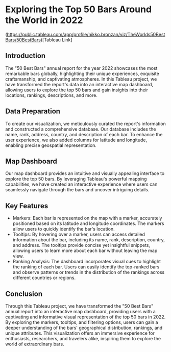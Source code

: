 # Exploring the Top 50 Bars Around the World in 2022

(https://public.tableau.com/app/profile/nikko.bronzan/viz/TheWorlds50BestBars/50BestBars)[Tableau Link]

## Introduction

The "50 Best Bars" annual report for the year 2022 showcases the most remarkable bars globally, highlighting their unique experiences, exquisite craftsmanship, and captivating atmospheres. In this Tableau project, we have transformed the report's data into an interactive map dashboard, allowing users to explore the top 50 bars and gain insights into their locations, rankings, descriptions, and more.

## Data Preparation

To create our visualization, we meticulously curated the report's information and constructed a comprehensive database. Our database includes the name, rank, address, country, and description of each bar. To enhance the user experience, we also added columns for latitude and longitude, enabling precise geospatial representation.

## Map Dashboard

Our map dashboard provides an intuitive and visually appealing interface to explore the top 50 bars. By leveraging Tableau's powerful mapping capabilities, we have created an interactive experience where users can seamlessly navigate through the bars and uncover intriguing details.

## Key Features

* Markers: Each bar is represented on the map with a marker, accurately positioned based on its latitude and longitude coordinates. The markers allow users to quickly identify the bar's location.
* Tooltips: By hovering over a marker, users can access detailed information about the bar, including its name, rank, description, country, and address. The tooltips provide concise yet insightful snippets, allowing users to learn more about each bar without leaving the map view.
* Ranking Analysis: The dashboard incorporates visual cues to highlight the ranking of each bar. Users can easily identify the top-ranked bars and observe patterns or trends in the distribution of the rankings across different countries or regions.

## Conclusion

Through this Tableau project, we have transformed the "50 Best Bars" annual report into an interactive map dashboard, providing users with a captivating and informative visual representation of the top 50 bars in 2022. By exploring the markers, tooltips, and filtering options, users can gain a deeper understanding of the bars' geographical distribution, rankings, and unique attributes. This visualization offers an immersive experience for enthusiasts, researchers, and travelers alike, inspiring them to explore the world of extraordinary bars.
